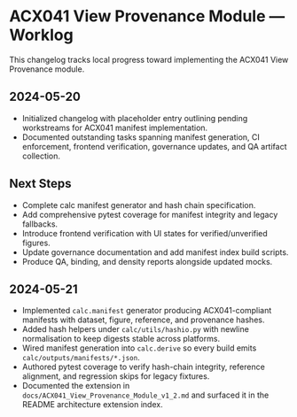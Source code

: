 # ACX041 View Provenance Module — Worklog

This changelog tracks local progress toward implementing the ACX041 View Provenance module.

## 2024-05-20
- Initialized changelog with placeholder entry outlining pending workstreams for ACX041 manifest implementation.
- Documented outstanding tasks spanning manifest generation, CI enforcement, frontend verification, governance updates, and QA artifact collection.

## Next Steps
- Complete calc manifest generator and hash chain specification.
- Add comprehensive pytest coverage for manifest integrity and legacy fallbacks.
- Introduce frontend verification with UI states for verified/unverified figures.
- Update governance documentation and add manifest index build scripts.
- Produce QA, binding, and density reports alongside updated mocks.
## 2024-05-21
- Implemented `calc.manifest` generator producing ACX041-compliant manifests with dataset, figure, reference, and provenance hashes.
- Added hash helpers under `calc/utils/hashio.py` with newline normalisation to keep digests stable across platforms.
- Wired manifest generation into `calc.derive` so every build emits `calc/outputs/manifests/*.json`.
- Authored pytest coverage to verify hash-chain integrity, reference alignment, and regression skips for legacy fixtures.
- Documented the extension in `docs/ACX041_View_Provenance_Module_v1_2.md` and surfaced it in the README architecture extension index.

